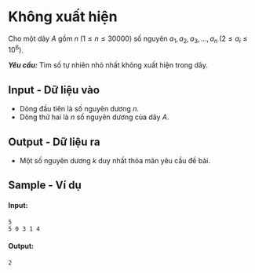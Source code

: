 
# Không xuất hiện

Cho một dãy $A$ gồm $n \; (1 \le n \le 30000)$ số nguyên $a_1, a_2, a_3, \ldots, a_n \; (2 \le a_i \le 10^6)$.

***Yêu cầu:*** Tìm số tự nhiên nhỏ nhất không xuất hiện trong dãy.

## Input - Dữ liệu vào

- Dòng đầu tiên là số nguyên dương $n$.
- Dòng thứ hai là $n$ số nguyên dương của dãy $A$.

## Output - Dữ liệu ra

- Một số nguyên dương $k$ duy nhất thỏa mãn yêu cầu đề bài.

## Sample - Ví dụ

#### Input:

```
5
5 0 3 1 4
```

#### Output:

```
2
```
